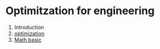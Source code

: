 # Optimitzation for engineering

1. Introduction
  1. [optimization](https://benzlxs.github.io/optimization4engineering/introductions)
  2. [Math basic](https://benzlxs.github.io/optimization4engineering/introductions)


